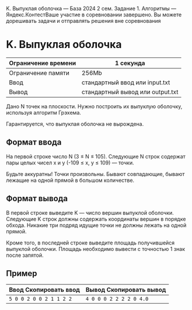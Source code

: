  K. Выпуклая оболочка — База 2024 2 сем. Задание 1\. Алгоритмы — Яндекс.КонтестВаше участие в соревновании завершено. Вы можете дорешивать задачи и отправлять решения вне соревнования



K. Выпуклая оболочка
====================




| Ограничение времени | 1 секунда |
| --- | --- |
| Ограничение памяти | 256Mb |
| Ввод | стандартный ввод или input.txt |
| Вывод | стандартный вывод или output.txt |





Дано N точек на плоскости. Нужно построить их выпуклую оболочку, используя алгоритм Грэхема.
 

Гарантируется, что выпуклая оболочка не вырождена.



Формат ввода
------------



На первой строке число N (3 ≤ N ≤ 105). Следующие N строк содержат пары целых чисел x и y (\-109 ≤ x, y ≤ 109) — точки.
 

Будьте аккуратны! Точки произвольны. Бывают совпадающие, бывают лежащие на одной прямой в большом количестве.



Формат вывода
-------------



В первой строке выведите K — число вершин выпуклой оболочки. Следующие K строк должны содержать координаты вершин в порядке обхода. Никакие три подряд идущие точки не должны лежать на одной прямой.
 
 

Кроме того, в последней строке выведите площадь получившейся выпуклой оболочки. Площадь необходимо вывести c точностью 1 знак
 после запятой.
 



Пример
------




| Ввод Скопировать ввод | Вывод Скопировать вывод |
| --- | --- |
| ``` 5 0 0 2 0 0 2 1 1 2 2  ``` | ``` 4 0 0 0 2 2 2 2 0 4.0  ``` |






































